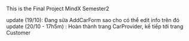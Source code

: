 This is the Final Project MindX Semester2

update (19/10): Đang sửa AddCarForm sao cho có thể edit info trên đó
update (20/10 - 17h5m) : Hoàn thành trang CarProvider, kế tiếp tới trang Customer